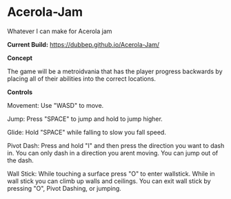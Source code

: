 # Acerola-Jam
 Whatever I can make for Acerola jam

 **Current Build:** https://dubbep.github.io/Acerola-Jam/

 **Concept**
 
 The game will be a metroidvania that has the player progress backwards by placing all of their abilities into the correct locations.


 **Controls**

 Movement: Use "WASD" to move.

 Jump: Press "SPACE" to jump and hold to jump higher.

 Glide: Hold "SPACE" while falling to slow you fall speed.

 Pivot Dash: Press and hold "I" and then press the direction you want to dash in. You can only dash in a direction you arent moving. You can jump out of the dash. 

 Wall Stick: While touching a surface press "O" to enter wallstick. While in wall stick you can climb up walls and ceilings. You can exit wall stick by pressing "O", Pivot Dashing, or jumping.
